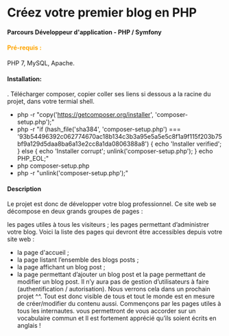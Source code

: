 <h1>Créez votre premier blog en PHP</h1>
<h4>Parcours Développeur d'application - PHP / Symfony</h4>
<h4 style="color:orange">Pré-requis :</h4>
PHP 7, MySQL, Apache.
<br>
<h4>Installation:</h4>.
Télécharger composer, copier coller ses liens si dessous a la racine du projet, dans votre termial shell.

 - php -r "copy('https://getcomposer.org/installer', 'composer-setup.php');"
 - php -r "if (hash_file('sha384', 'composer-setup.php') === '93b54496392c062774670ac18b134c3b3a95e5a5e5c8f1a9f115f203b75bf9a129d5daa8ba6a13e2cc8a1da0806388a8') { echo 'Installer verified'; } else { echo 'Installer corrupt'; unlink('composer-setup.php'); } echo PHP_EOL;"
 - php composer-setup.php
 - php -r "unlink('composer-setup.php');"
<h4> Description </h4>
<p>
Le projet est donc de développer votre blog professionnel. Ce site web se décompose en deux grands groupes de pages :

les pages utiles à tous les visiteurs ; les pages permettant d’administrer votre blog. Voici la liste des pages qui devront être accessibles depuis votre site web :

* la page d'accueil ;
* la page listant l’ensemble des blogs posts ;
* la page affichant un blog post ;
* la page permettant d’ajouter un blog post et la page permettant de modifier un blog post.
Il n’y aura pas de gestion d’utilisateurs à faire (authentification / autorisation). Nous verrons cela dans un prochain projet ^^. Tout est donc visible de tous et tout le monde est en mesure de créer/modifier du contenu aussi.
Commençons par les pages utiles à tous les internautes. vous permettront de vous accorder sur un vocabulaire commun et Il est fortement apprécié qu’ils soient écrits en anglais !</p>
